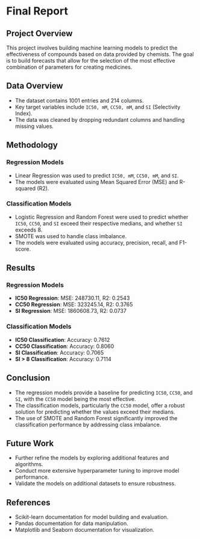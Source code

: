 # Final Report

## Project Overview
This project involves building machine learning models to predict the effectiveness of compounds based on data provided by chemists. The goal is to build forecasts that allow for the selection of the most effective combination of parameters for creating medicines.

## Data Overview
- The dataset contains 1001 entries and 214 columns.
- Key target variables include `IC50, mM`, `CC50, mM`, and `SI` (Selectivity Index).
- The data was cleaned by dropping redundant columns and handling missing values.

## Methodology
### Regression Models
- Linear Regression was used to predict `IC50, mM`, `CC50, mM`, and `SI`.
- The models were evaluated using Mean Squared Error (MSE) and R-squared (R2).

### Classification Models
- Logistic Regression and Random Forest were used to predict whether `IC50`, `CC50`, and `SI` exceed their respective medians, and whether `SI` exceeds 8.
- SMOTE was used to handle class imbalance.
- The models were evaluated using accuracy, precision, recall, and F1-score.

## Results
### Regression Models
- **IC50 Regression**: MSE: 248730.11, R2: 0.2543
- **CC50 Regression**: MSE: 323245.14, R2: 0.3765
- **SI Regression**: MSE: 1860608.73, R2: 0.0737

### Classification Models
- **IC50 Classification**: Accuracy: 0.7612
- **CC50 Classification**: Accuracy: 0.8060
- **SI Classification**: Accuracy: 0.7065
- **SI > 8 Classification**: Accuracy: 0.7114

## Conclusion
- The regression models provide a baseline for predicting `IC50`, `CC50`, and `SI`, with the `CC50` model being the most effective.
- The classification models, particularly the `CC50` model, offer a robust solution for predicting whether the values exceed their medians.
- The use of SMOTE and Random Forest significantly improved the classification performance by addressing class imbalance.

## Future Work
- Further refine the models by exploring additional features and algorithms.
- Conduct more extensive hyperparameter tuning to improve model performance.
- Validate the models on additional datasets to ensure robustness.

## References
- Scikit-learn documentation for model building and evaluation.
- Pandas documentation for data manipulation.
- Matplotlib and Seaborn documentation for visualization.